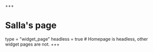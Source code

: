 +++
# Salla's page 
type = "widget_page"
headless = true  # Homepage is headless, other widget pages are not.
+++
